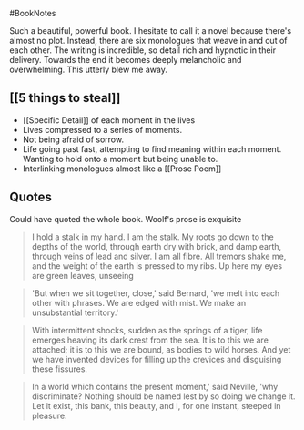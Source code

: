 ---
---

#BookNotes 

Such a beautiful, powerful book. I hesitate to call it a novel because there's almost no plot. Instead, there are six monologues that weave in and out of each other. The writing is incredible, so detail rich and hypnotic in their delivery. Towards the end it becomes deeply melancholic and overwhelming. This utterly blew me away. 

## [[5 things to steal]]

* [[Specific Detail]] of each moment in the lives
* Lives compressed to a series of moments.
* Not being afraid of sorrow. 
* Life going past fast, attempting to find meaning within each moment. Wanting to hold onto a moment but being unable to.
* Interlinking monologues almost like a [[Prose Poem]]

## Quotes

Could have quoted the whole book. Woolf's prose is exquisite

> I hold a stalk in my hand. I am the stalk. My roots go down to the depths of the world, through earth dry with brick, and damp earth, through veins of lead and silver. I am all fibre. All tremors shake me, and the weight of the earth is pressed to my ribs. Up here my eyes are green leaves, unseeing

> 'But when we sit together, close,' said Bernard, 'we melt into each other with phrases. We are edged with mist. We make an unsubstantial territory.'

> With intermittent shocks, sudden as the springs of a tiger, life emerges heaving its dark crest from the sea. It is to this we are attached; it is to this we are bound, as bodies to wild horses. And yet we have invented devices for filling up the crevices and disguising these fissures.

> In a world which contains the present moment,' said Neville, 'why discriminate? Nothing should be named lest by so doing we change it. Let it exist, this bank, this beauty, and I, for one instant, steeped in pleasure.

